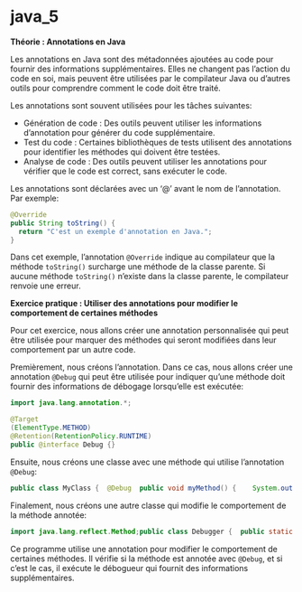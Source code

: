 # java_5

**Théorie : Annotations en Java**

Les annotations en Java sont des métadonnées ajoutées au code pour fournir des informations supplémentaires. Elles ne changent pas l’action du code en soi, mais peuvent être utilisées par le compilateur Java ou d’autres outils pour comprendre comment le code doit être traité.

Les annotations sont souvent utilisées pour les tâches suivantes:

- Génération de code : Des outils peuvent utiliser les informations d’annotation pour générer du code supplémentaire.
- Test du code : Certaines bibliothèques de tests utilisent des annotations pour identifier les méthodes qui doivent être testées.
- Analyse de code : Des outils peuvent utiliser les annotations pour vérifier que le code est correct, sans exécuter le code.

Les annotations sont déclarées avec un ‘@’ avant le nom de l’annotation. Par exemple:

```java
@Override
public String toString() {
  return "C'est un exemple d'annotation en Java.";
}
```

Dans cet exemple, l’annotation `@Override` indique au compilateur que la méthode `toString()` surcharge une méthode de la classe parente. Si aucune méthode `toString()` n’existe dans la classe parente, le compilateur renvoie une erreur.

**Exercice pratique : Utiliser des annotations pour modifier le comportement de certaines méthodes**

Pour cet exercice, nous allons créer une annotation personnalisée qui peut être utilisée pour marquer des méthodes qui seront modifiées dans leur comportement par un autre code.

Premièrement, nous créons l’annotation. Dans ce cas, nous allons créer une annotation `@Debug` qui peut être utilisée pour indiquer qu’une méthode doit fournir des informations de débogage lorsqu’elle est exécutée:

```java
import java.lang.annotation.*;

@Target
(ElementType.METHOD)
@Retention(RetentionPolicy.RUNTIME)
public @interface Debug {}
```

Ensuite, nous créons une classe avec une méthode qui utilise l’annotation `@Debug`:

```java
public class MyClass {  @Debug  public void myMethod() {    System.out.println("Méthode exécutée.");  }}
```

Finalement, nous créons une autre classe qui modifie le comportement de la méthode annotée:

```java
import java.lang.reflect.Method;public class Debugger {  public static void runDebug(Method method) {    if (method.isAnnotationPresent(Debug.class)) {      System.out.println("Méthode " + method.getName() + " est exécutée avec le débogueur activé.");      // ici, on peut ajouter du code pour exécuter la méthode et fournir des informations de débogage    }  }  public static void main(String[] args) {    for (Method method : MyClass.class.getDeclaredMethods()) {      runDebug(method);    }  }}
```

Ce programme utilise une annotation pour modifier le comportement de certaines méthodes. Il vérifie si la méthode est annotée avec `@Debug`, et si c’est le cas, il exécute le débogueur qui fournit des informations supplémentaires.
